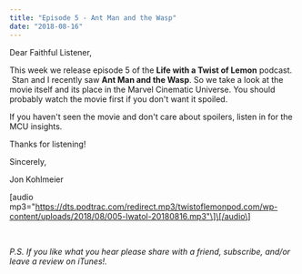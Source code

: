 ```yaml
---
title: "Episode 5 - Ant Man and the Wasp"
date: "2018-08-16"
---
```


Dear Faithful Listener,

This week we release episode 5 of the **Life with a Twist of Lemon** podcast.  Stan and I recently saw **Ant Man and the Wasp**. So we take a look at the movie itself and its place in the Marvel Cinematic Universe. You should probably watch the movie first if you don't want it spoiled.

If you haven't seen the movie and don't care about spoilers, listen in for the MCU insights.

Thanks for listening!

Sincerely,

Jon Kohlmeier

\[audio mp3="https://dts.podtrac.com/redirect.mp3/twistoflemonpod.com/wp-content/uploads/2018/08/005-lwatol-20180816.mp3"\]\[/audio\]

 

_P.S. If you like what you hear please share with a friend, subscribe, and/or leave a review on iTunes!._
